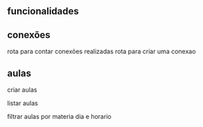 ## funcionalidades 

## conexões

rota para contar conexões realizadas 
rota para criar uma conexao


## aulas
criar aulas

listar aulas 

filtrar aulas por materia dia e horario